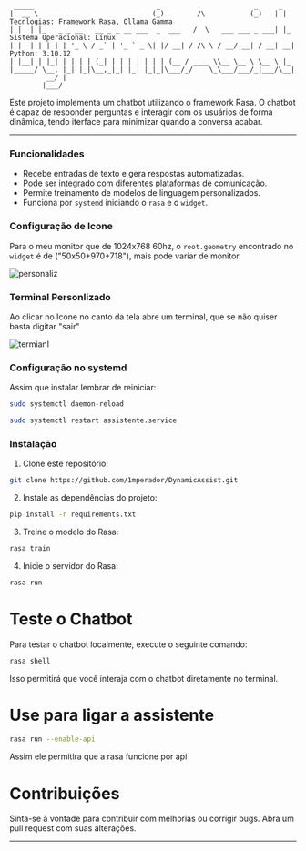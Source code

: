 ```
 _____                              _                       _     _   
|  __ \                            (_)        /\           (_)   | |     Tecnlogias: Framework Rasa, Ollama Gamma
| |  | |_   _ _ __   __ _ _ __ ___  _  ___   /  \   ___ ___ _ ___| |_    Sistema Operacional: Linux
| |  | | | | | '_ \ / _` | '_ ` _ \| |/ __| / /\ \ / __/ __| / __| __|   Python: 3.10.12
| |__| | |_| | | | | (_| | | | | | | | (__ / ____ \\__ \__ \ \__ \ |_ 
|_____/ \__, |_| |_|\__,_|_| |_| |_|_|\___/_/    \_\___/___/_|___/\__|
         __/ |                                                        
        |___/          
```
Este projeto implementa um chatbot utilizando o framework Rasa. O chatbot é capaz de responder perguntas e interagir com os usuários de forma dinâmica, tendo iterface para minimizar quando a conversa acabar.

---

### Funcionalidades
- Recebe entradas de texto e gera respostas automatizadas.
- Pode ser integrado com diferentes plataformas de comunicação.
- Permite treinamento de modelos de linguagem personalizados.
- Funciona por `systemd` iniciando o `rasa` e o `widget`.

### Configuração de Icone
Para o meu monitor que de 1024x768 60hz, o `root.geometry` encontrado no `widget` é de ("50x50+970+718"), mais pode variar de monitor.

![personaliz](https://github.com/user-attachments/assets/a094a6c3-7197-4177-8a9a-3d900ee1f80a)

### Terminal Personlizado
Ao clicar no Icone no canto da tela abre um terminal, que se não quiser basta digitar "sair"

![termianl](https://github.com/user-attachments/assets/7798545c-0088-4f33-9897-99eec7fc9e6d)



### Configuração no systemd
Assim que instalar lembrar de reiniciar:
```bash
sudo systemctl daemon-reload
```

```bash
sudo systemctl restart assistente.service
```


### Instalação
1. Clone este repositório:

```bash 
git clone https://github.com/1mperador/DynamicAssist.git
```

2. Instale as dependências do projeto:

```bash
pip install -r requirements.txt
```
3. Treine o modelo do Rasa:

```bash
rasa train
```
4. Inicie o servidor do Rasa:

```bash
rasa run
```

# Teste o Chatbot
Para testar o chatbot localmente, execute o seguinte comando:
```bash
rasa shell
```
Isso permitirá que você interaja com o chatbot diretamente no terminal.

# Use para ligar a assistente
```bash
rasa run --enable-api

```
Assim ele permitira que a rasa funcione por api


# Contribuições
Sinta-se à vontade para contribuir com melhorias ou corrigir bugs. Abra um pull request com suas alterações.

---
